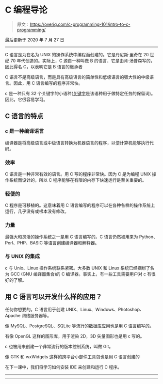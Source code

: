 # C 编程导论

> 原文：<https://overiq.com/c-programming-101/intro-to-c-programming/>

最后更新于 2020 年 7 月 27 日

* * *

C 语言是为在名为 UNIX 的操作系统中编程而创建的。它是丹尼斯·里奇在 20 世纪 70 年代创造的。实际上，C 源自一种叫做 B 的语言，它是由肯·汤普森写的，因此得名 C，以表明它是 B 语言的继承者

C 语言不是高级语言，而是具有高级语言的简单性和低级语言的强大性的中级语言。因此，用 C 语言编写的程序非常快。

c 是一种只有 32 个关键字的小语种([关键字](https://overiq.com/c-programming-101/keywords-and-identifiers/#keywords)是该语种用于做特定任务的保留词)。因此，它很容易学习。

## C 语言的特点

### c 是一种编译语言

编译器是将高级语言或中级语言转换为机器语言的程序，以便计算机能够执行代码。

### 效率

C 语言是一种非常有效的语言。用 C 写的程序非常快。因为 C 是为编程 UNIX 操作系统而设计的，所以 C 程序能够在有限的内存下快速运行是至关重要的。

### 轻便的

C 程序是可移植的。这意味着用 C 语言编写的程序可以在各种各样的操作系统上运行，几乎没有或根本没有修改。

### 力量

最强大和灵活的操作系统之一是用 C 语言编写的。C 语言仍然被用来为 Python、Perl、PHP、BASIC 等语言创建编译器和解释器。

### 与 UNIX 的集成

c 与 Unix、Linux 操作系统联系紧密。大多数 UNIX 和 Linux 系统已经捆绑了名为 GCC (GNU 编译器集合)的 C 编译器。事实上，有一些工具需要用户对 c 有很好的了解。

## 用 C 语言可以开发什么样的应用？

任何你想要的。C 语言用于创建 UNIX、Linux、Windows、Photoshop、Apache 网络服务器等。

像 MySQL、PostgreSQL、SQLite 等流行的数据库应用也是用 C 语言编写的。

有像 OpenGL 这样的图形库，用于渲染 2D，3D 矢量图形也是用 c 写的。

c 也被用来创建一个非常流行的版本控制系统，叫做 Git。

像 GTK 和 wxWidgets 这样的跨平台小部件工具包也是用 C 语言创建的

在下一课中，我们将学习如何安装 IDE 来创建和运行 C 程序。

* * *

* * *